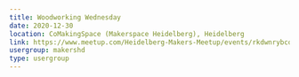 ```yaml
---
title: Woodworking Wednesday
date: 2020-12-30
location: CoMakingSpace (Makerspace Heidelberg), Heidelberg
link: https://www.meetup.com/Heidelberg-Makers-Meetup/events/rkdwnrybcqbnc/
usergroup: makershd
type: usergroup
---
```

